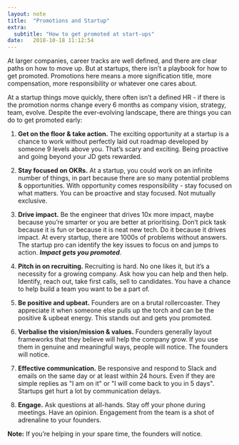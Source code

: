 ```yaml
---
layout: note
title:  "Promotions and Startup"
extra:
  subtitle: "How to get promoted at start-ups"
date:   2018-10-18 11:12:54
---
```



At larger companies, career tracks are well defined, and there are clear paths on how to move up. But at startups, there isn’t a playbook for how to get promoted. Promotions here means a more signification title, more compensation, more responsibility or whatever one cares about.

At a startup things move quickly, there often isn’t a defined HR - if there is the promotion norms change every 6 months as company vision, strategy, team, evolve. Despite the ever-evolving landscape, there are things you can do to get promoted early:

1. **Get on the floor & take action.** The exciting opportunity at a startup is a chance to work without perfectly laid out roadmap developed by someone 9 levels above you. That’s scary and exciting. Being proactive and going beyond your JD gets rewarded.

3. **Stay focused on OKRs.** At a startup, you could work on an infinite number of things, in part because there are so many potential problems & opportunities. With opportunity comes responsibility - stay focused on what matters. You can be proactive and stay focused. Not mutually exclusive.

4. **Drive impact.** Be the engineer that drives 10x more impact, maybe because you’re smarter or you are better at prioritising. Don’t pick task because it is fun or because it is neat new tech. Do it because it drives impact. At every startup, there are 1000s of problems without answers. The startup pro can identify the key issues to focus on and jumps to action. ***Impact gets you promoted***.

5. **Pitch in on recruiting.** Recruiting is hard. No one likes it, but it’s a necessity for a growing company. Ask how you can help and then help. Identify, reach out, take first calls, sell to candidates. You have a chance to help build a team you want to be a part of.

6. **Be positive and upbeat.** Founders are on a brutal rollercoaster. They appreciate it when someone else pulls up the torch and can be the positive & upbeat energy. This stands out and gets you promoted.

7. **Verbalise the vision/mission & values.** Founders generally layout frameworks that they believe will help the company grow. If you use them in genuine and meaningful ways, people will notice. The founders will notice.

8. **Effective communication.** Be responsive and respond to Slack and emails on the same day or at least within 24 hours. Even if they are simple replies as "I am on it" or "I will come back to you in 5 days". Startups get hurt a lot by communication delays.

9. **Engage.** Ask questions at all-hands. Stay off your phone during meetings. Have an opinion. Engagement from the team is a shot of adrenaline to your founders.


**Note:** If you’re helping in your spare time, the founders will notice.
